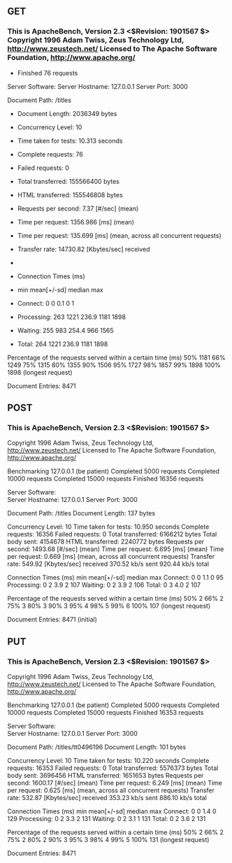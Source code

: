 ## GET

### This is ApacheBench, Version 2.3 <$Revision: 1901567 $> Copyright 1996 Adam Twiss, Zeus Technology Ltd, http://www.zeustech.net/ Licensed to The Apache Software Foundation, http://www.apache.org/

- Finished 76 requests

Server Software:
Server Hostname: 127.0.0.1
Server Port: 3000

Document Path: /titles

- Document Length: 2036349 bytes

- Concurrency Level: 10
- Time taken for tests: 10.313 seconds
- Complete requests: 76
- Failed requests: 0
- Total transferred: 155566400 bytes
- HTML transferred: 155546808 bytes
- Requests per second: 7.37 [#/sec] (mean)
- Time per request: 1356.986 [ms] (mean)
- Time per request: 135.699 [ms] (mean, across all concurrent requests)
- Transfer rate: 14730.82 [Kbytes/sec] received
-
- Connection Times (ms)
- min mean[+/-sd] median max
- Connect: 0 0 0.1 0 1
- Processing: 263 1221 236.9 1181 1898
- Waiting: 255 983 254.4 966 1565
- Total: 264 1221 236.9 1181 1898

Percentage of the requests served within a certain time (ms)
50% 1181
66% 1249
75% 1315
80% 1355
90% 1506
95% 1727
98% 1857
99% 1898
100% 1898 (longest request)

Document Entries: 8471

## POST

### This is ApacheBench, Version 2.3 <$Revision: 1901567 $>

Copyright 1996 Adam Twiss, Zeus Technology Ltd, http://www.zeustech.net/
Licensed to The Apache Software Foundation, http://www.apache.org/

Benchmarking 127.0.0.1 (be patient)
Completed 5000 requests
Completed 10000 requests
Completed 15000 requests
Finished 16356 requests

Server Software:  
Server Hostname: 127.0.0.1
Server Port: 3000

Document Path: /titles
Document Length: 137 bytes

Concurrency Level: 10
Time taken for tests: 10.950 seconds
Complete requests: 16356
Failed requests: 0
Total transferred: 6166212 bytes
Total body sent: 4154678
HTML transferred: 2240772 bytes
Requests per second: 1493.68 [#/sec] (mean)
Time per request: 6.695 [ms] (mean)
Time per request: 0.669 [ms] (mean, across all concurrent requests)
Transfer rate: 549.92 [Kbytes/sec] received
370.52 kb/s sent
920.44 kb/s total

Connection Times (ms)
min mean[+/-sd] median max
Connect: 0 0 1.1 0 95
Processing: 0 2 3.9 2 107
Waiting: 0 2 3.9 2 106
Total: 0 3 4.0 2 107

Percentage of the requests served within a certain time (ms)
50% 2
66% 2
75% 3
80% 3
90% 3
95% 4
98% 5
99% 6
100% 107 (longest request)

Document Entries: 8471 (initial)

## PUT

### This is ApacheBench, Version 2.3 <$Revision: 1901567 $>

Copyright 1996 Adam Twiss, Zeus Technology Ltd, http://www.zeustech.net/
Licensed to The Apache Software Foundation, http://www.apache.org/

Benchmarking 127.0.0.1 (be patient)
Completed 5000 requests
Completed 10000 requests
Completed 15000 requests
Finished 16353 requests

Server Software:  
Server Hostname: 127.0.0.1
Server Port: 3000

Document Path: /titles/tt0496196
Document Length: 101 bytes

Concurrency Level: 10
Time taken for tests: 10.220 seconds
Complete requests: 16353
Failed requests: 0
Total transferred: 5576373 bytes
Total body sent: 3696456
HTML transferred: 1651653 bytes
Requests per second: 1600.17 [#/sec] (mean)
Time per request: 6.249 [ms] (mean)
Time per request: 0.625 [ms] (mean, across all concurrent requests)
Transfer rate: 532.87 [Kbytes/sec] received
353.23 kb/s sent
886.10 kb/s total

Connection Times (ms)
min mean[+/-sd] median max
Connect: 0 0 1.4 0 129
Processing: 0 2 3.3 2 131
Waiting: 0 2 3.1 1 131
Total: 0 2 3.6 2 131

Percentage of the requests served within a certain time (ms)
50% 2
66% 2
75% 2
80% 2
90% 3
95% 3
98% 4
99% 5
100% 131 (longest request)

Document Entries: 8471
